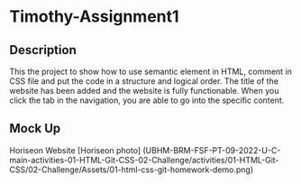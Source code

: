 # Timothy-Assignment1

## Description 

This the project to show how to use semantic element in HTML, comment in CSS file and put the code in a structure and logical order. The title of the website has been added and the website is fully functionable. When you click the tab in the navigation, you are able to go into the specific content.

## Mock Up

Horiseon Website [Horiseon photo] (UBHM-BRM-FSF-PT-09-2022-U-C-main-activities-01-HTML-Git-CSS-02-Challenge/activities/01-HTML-Git-CSS/02-Challenge/Assets/01-html-css-git-homework-demo.png)
